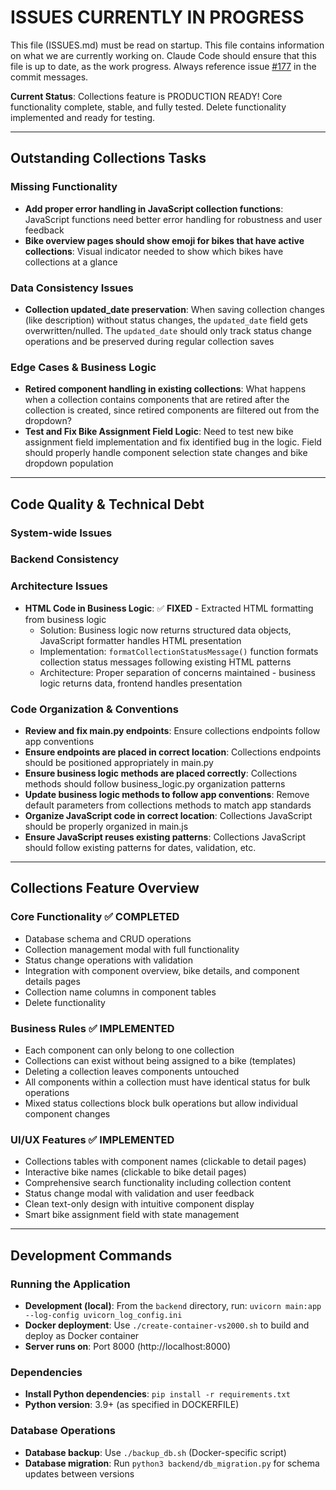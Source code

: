 # ISSUES CURRENTLY IN PROGRESS

This file (ISSUES.md) must be read on startup. This file contains information on what we are currently working on. Claude Code should ensure that this file is up to date, as the work progress. Always reference issue [#177](https://github.com/xivind/velo-supervisor-2000/issues/177) in the commit messages.

**Current Status**: Collections feature is PRODUCTION READY! Core functionality complete, stable, and fully tested. Delete functionality implemented and ready for testing.

---

## Outstanding Collections Tasks

### Missing Functionality
- **Add proper error handling in JavaScript collection functions**: JavaScript functions need better error handling for robustness and user feedback
- **Bike overview pages should show emoji for bikes that have active collections**: Visual indicator needed to show which bikes have collections at a glance

### Data Consistency Issues
- **Collection updated_date preservation**: When saving collection changes (like description) without status changes, the `updated_date` field gets overwritten/nulled. The `updated_date` should only track status change operations and be preserved during regular collection saves

### Edge Cases & Business Logic
- **Retired component handling in existing collections**: What happens when a collection contains components that are retired after the collection is created, since retired components are filtered out from the dropdown?
- **Test and Fix Bike Assignment Field Logic**: Need to test new bike assignment field implementation and fix identified bug in the logic. Field should properly handle component selection state changes and bike dropdown population

---

## Code Quality & Technical Debt

### System-wide Issues

### Backend Consistency


### Architecture Issues
- **HTML Code in Business Logic**: ✅ **FIXED** - Extracted HTML formatting from business logic
  - Solution: Business logic now returns structured data objects, JavaScript formatter handles HTML presentation
  - Implementation: `formatCollectionStatusMessage()` function formats collection status messages following existing HTML patterns
  - Architecture: Proper separation of concerns maintained - business logic returns data, frontend handles presentation

### Code Organization & Conventions
- **Review and fix main.py endpoints**: Ensure collections endpoints follow app conventions
- **Ensure endpoints are placed in correct location**: Collections endpoints should be positioned appropriately in main.py
- **Ensure business logic methods are placed correctly**: Collections methods should follow business_logic.py organization patterns
- **Update business logic methods to follow app conventions**: Remove default parameters from collections methods to match app standards
- **Organize JavaScript code in correct location**: Collections JavaScript should be properly organized in main.js
- **Ensure JavaScript reuses existing patterns**: Collections JavaScript should follow existing patterns for dates, validation, etc.

---

## Collections Feature Overview

### Core Functionality ✅ COMPLETED
- Database schema and CRUD operations
- Collection management modal with full functionality
- Status change operations with validation
- Integration with component overview, bike details, and component details pages
- Collection name columns in component tables
- Delete functionality

### Business Rules ✅ IMPLEMENTED
- Each component can only belong to one collection
- Collections can exist without being assigned to a bike (templates)
- Deleting a collection leaves components untouched
- All components within a collection must have identical status for bulk operations
- Mixed status collections block bulk operations but allow individual component changes

### UI/UX Features ✅ IMPLEMENTED
- Collections tables with component names (clickable to detail pages)
- Interactive bike names (clickable to bike detail pages)
- Comprehensive search functionality including collection content
- Status change modal with validation and user feedback
- Clean text-only design with intuitive component display
- Smart bike assignment field with state management

---

## Development Commands

### Running the Application
- **Development (local)**: From the `backend` directory, run: `uvicorn main:app --log-config uvicorn_log_config.ini`
- **Docker deployment**: Use `./create-container-vs2000.sh` to build and deploy as Docker container
- **Server runs on**: Port 8000 (http://localhost:8000)

### Dependencies
- **Install Python dependencies**: `pip install -r requirements.txt`
- **Python version**: 3.9+ (as specified in DOCKERFILE)

### Database Operations
- **Database backup**: Use `./backup_db.sh` (Docker-specific script)
- **Database migration**: Run `python3 backend/db_migration.py` for schema updates between versions